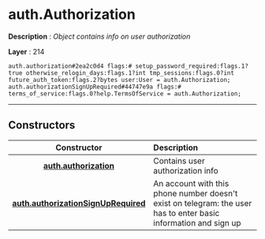 # auth.Authorization

**Description** : *Object contains info on user authorization*

**Layer** : 214

```tl
auth.authorization#2ea2c0d4 flags:# setup_password_required:flags.1?true otherwise_relogin_days:flags.1?int tmp_sessions:flags.0?int future_auth_token:flags.2?bytes user:User = auth.Authorization;
auth.authorizationSignUpRequired#44747e9a flags:# terms_of_service:flags.0?help.TermsOfService = auth.Authorization;
```

---

## Constructors

| Constructor | Description |
| :---: | :--- |
| [**auth.authorization**](constructor/auth.authorization) | Contains user authorization info |
| [**auth.authorizationSignUpRequired**](constructor/auth.authorizationSignUpRequired) | An account with this phone number doesn't exist on telegram: the user has to enter basic information and sign up |